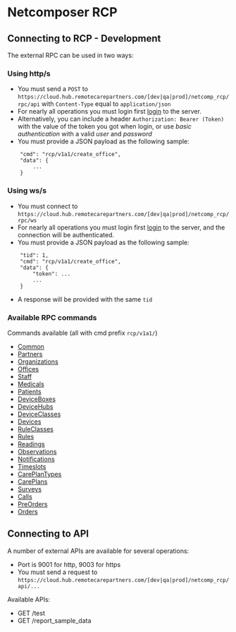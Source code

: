 # Netcomposer RCP

## Connecting to RCP - Development

The external RPC can be used in two ways:

### Using http/s

* You must send a `POST` to `https://cloud.hub.remotecarepartners.com/[dev|qa|prod]/netcomp_rcp/rpc/api` with `Content-Type` equal to `application/json`
* For nearly all operations you must login first [login](doc/common.md#login) to the server.
* Alternatively, you can include a header `Authorization: Bearer (Token)` with the value of the token you got when login, or use _basic authentication_ with a valid _user_ and _password_ 
* You must provide a JSON payload as the following sample:
```
    "cmd": "rcp/v1a1/create_office",
    "data": {
        ...
    }
```


### Using ws/s

* You must connect to `https://cloud.hub.remotecarepartners.com/[dev|qa|prod]/netcomp_rcp/rpc/ws`
* For nearly all operations you must login first [login](doc/common.md#login) to the server, and the connection will be authenticated.
* You must provide a JSON payload as the following sample:
```
    "tid": 1,
    "cmd": "rcp/v1a1/create_office",
    "data": {
        "token": ...
        ...
    }
```
* A response will be provided with the same `tid`



### Available RPC commands

Commands available (all with cmd prefix `rcp/v1a1/`)

* [Common](doc/common.md)
* [Partners](doc/partners.md)
* [Organizations](doc/organizations.md)
* [Offices](doc/offices.md)
* [Staff](doc/staff.md)
* [Medicals](doc/medicals.md)
* [Patients](doc/patients.md)
* [DeviceBoxes](doc/deviceboxes.md)
* [DeviceHubs](doc/devicehubs.md)
* [DeviceClasses](doc/deviceclasses.md)
* [Devices](doc/devices.md)
* [RuleClasses](doc/ruleclasses.md)
* [Rules](doc/rules.md)
* [Readings](doc/readings.md)
* [Observations](doc/observations.md)
* [Notifications](doc/notifications.md)
* [Timeslots](doc/timeslots.md)
* [CarePlanTypes](doc/careplan_types.md)
* [CarePlans](doc/careplans.md)
* [Surveys](doc/surveys.md)
* [Calls](doc/calls.md)
* [PreOrders](doc/preorders.md)
* [Orders](doc/orders.md)



## Connecting to API

A number of external APIs are available for several operations:

* Port is 9001 for http, 9003 for https
* You must send a request to `https://cloud.hub.remotecarepartners.com/[dev|qa|prod]/netcomp_rcp/api/...`

Available APIs:

* GET /test
* GET /report_sample_data
